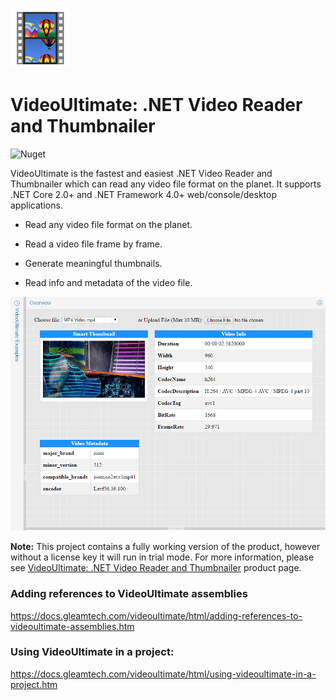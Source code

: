 ![VideoUltimate Logo](videoultimate-logo.png)
# VideoUltimate: .NET Video Reader and Thumbnailer
![Nuget](https://img.shields.io/nuget/v/GleamTech.VideoUltimate)

VideoUltimate is the fastest and easiest .NET Video Reader and Thumbnailer which can read any video file format on the planet. It supports .NET Core 2.0+ and .NET Framework 4.0+ web/console/desktop applications.

- Read any video file format on the planet.

- Read a video file frame by frame.

- Generate meaningful thumbnails.

- Read info and metadata of the video file.

![.NET Video Reader and Thumbnailer](videoultimate.png)

**Note:** This project contains a fully working version of the product, however without a license key it will run in trial mode. For more information, please see [VideoUltimate: .NET Video Reader and Thumbnailer](http://www.gleamtech.com/videoultimate) product page.

### Adding references to VideoUltimate assemblies
https://docs.gleamtech.com/videoultimate/html/adding-references-to-videoultimate-assemblies.htm

### Using VideoUltimate in a project:
https://docs.gleamtech.com/videoultimate/html/using-videoultimate-in-a-project.htm
